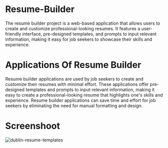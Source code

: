 # Resume-Builder
The resume builder project is a web-based application that allows users to create and customize professional-looking resumes. It features a user-friendly interface, pre-designed templates, and prompts to input relevant information, making it easy for job seekers to showcase their skills and experience.


# Applications Of Resume Builder
Resume builder applications are used by job seekers to create and customize their resumes with minimal effort. These applications offer pre-designed templates and prompts to input relevant information, making it easy to create a professional-looking resume that highlights one's skills and experience. Resume builder applications can save time and effort for job seekers by eliminating the need for manual formatting and design.

# Screenshoot

![dublin-resume-templates](https://user-images.githubusercontent.com/97800277/236663135-16e4832e-98f6-4537-97db-128d5f0cb869.png)
